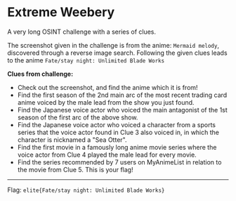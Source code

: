 # Extreme Weebery

A very long OSINT challenge with a series of clues.

The screenshot given in the challenge is from the anime: `Mermaid melody`, discovered through a reverse image search.
Following the given clues leads to the anime `Fate/stay night: Unlimited Blade Works`

**Clues from challenge:**
- Check out the screenshot, and find the anime which it is from!
- Find the first season of the 2nd main arc of the most recent trading card anime voiced by the male lead from the show you just found.
- Find the Japanese voice actor who voiced the main antagonist of the 1st season of the first arc of the above show.
- Find the Japanese voice actor who voiced a character from a sports series that the voice actor found in Clue 3 also voiced in, in which the character is nicknamed a "Sea Otter".
- Find the first movie in a famously long anime movie series where the voice actor from Clue 4 played the male lead for every movie.
- Find the series recommended by 7 users on MyAnimeList in relation to the movie from Clue 5. This is your flag!

---
Flag: `elite{Fate/stay night: Unlimited Blade Works}`
